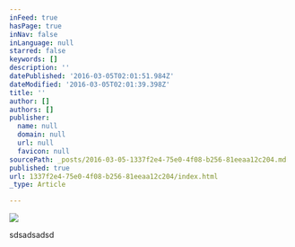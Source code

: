 ```yaml
---
inFeed: true
hasPage: true
inNav: false
inLanguage: null
starred: false
keywords: []
description: ''
datePublished: '2016-03-05T02:01:51.984Z'
dateModified: '2016-03-05T02:01:39.398Z'
title: ''
author: []
authors: []
publisher:
  name: null
  domain: null
  url: null
  favicon: null
sourcePath: _posts/2016-03-05-1337f2e4-75e0-4f08-b256-81eeaa12c204.md
published: true
url: 1337f2e4-75e0-4f08-b256-81eeaa12c204/index.html
_type: Article

---
```

![](https://the-grid-user-content.s3-us-west-2.amazonaws.com/4ddfbe73-5631-43eb-ae32-6af87e25fd2c.jpg)

sdsadsadsd